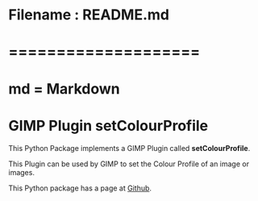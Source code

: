 # Filename : README.md
# ====================
#
# md = Markdown
#
# GIMP Plugin setColourProfile


This Python Package implements a GIMP Plugin called **setColourProfile**.

This Plugin can be used by GIMP to set the Colour Profile of an image or images.

This Python package has a page at [Github](https://github.com/c-sanders/setColourProfile/).
